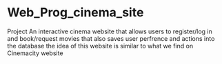 # Web_Prog_cinema_site
Project
An interactive cinema website that allows users to register/log in and book/request movies that also saves user perfrence and actions into the database
the idea of this website is similar to what we find on Cinemacity website
